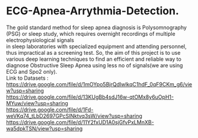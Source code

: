 # ECG-Apnea-Arrythmia-Detection.
The gold standard method for sleep apnea diagnosis is Polysomnography (PSG) or sleep study, which requires overnight recordings of multiple electrophysiological signals<br /> in sleep laboratories with specialized equipment and attending personnel, thus impractical as a screening test. So, the aim of this project is to use <br />various deep learning techniques to find an efficient and reliable way to diagnose Obstructive Sleep Apnea using less no of signals(we are using ECG and Spo2 only).<br />
Link to Datasets : https://drive.google.com/file/d/1mOYpo5BjrQdIwlkqC1hdF_0qF9CKm_g6/view?usp=sharing <br />
https://drive.google.com/file/d/13KUgBb4sdJ16w-qtOMx8y6uOpH1-MYuw/view?usp=sharing<br />
https://drive.google.com/file/d/1Fd-weVKq74_tLbD2697GPcSlNktvq3sW/view?usp=sharing<br />
https://drive.google.com/file/d/11Y2fxUD1A0sjGfvPxLMnXB-wa5dpkTSN/view?usp=sharing<br />
